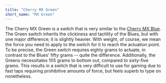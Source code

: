 ```yaml
---
title: "Cherry MX Green"
short_name: "MX Green"
---
```


The Cherry MX Green is a switch that is very similar to the [Cherry MX Blue](/switches/cherry-blue). The Green switch inherits the clickiness and tactility of the Blues, but with one major difference; it is slightly heavier. With weight, of course, we mean the force you need to apply to the switch for it to reach the actuation point. To be precise, the Green switch requires eighty grams to actuate, in contrast to the Blues' fifty grams -- quite the difference. Additionally, the Greens necessitates 105 grams to bottom out, compared to sixty-five grams. This results in a switch that is very difficult to use for gaming due to fast taps requiring prohibitive amounts of force, but feels superb to type on nonetheless.
